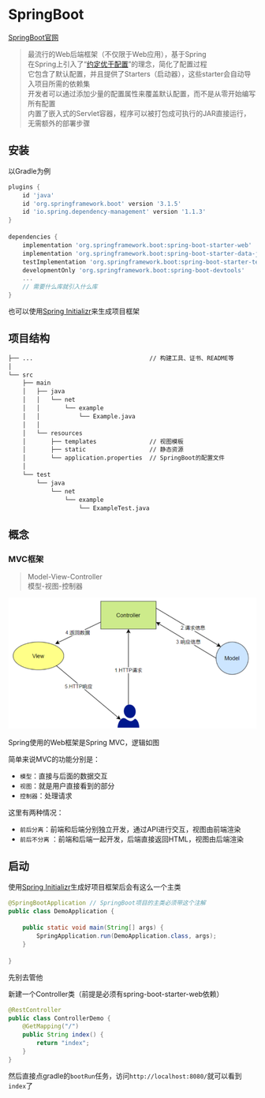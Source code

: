 ---
---

# SpringBoot

[SpringBoot官网](https://spring.io)

>最流行的Web后端框架（不仅限于Web应用），基于Spring  
>在Spring上引入了“[约定优于配置](../../../其他/编程概念#约定优于配置)”的理念，简化了配置过程  
>它包含了默认配置，并且提供了Starters（启动器），这些starter会自动导入项目所需的依赖集  
>开发者可以通过添加少量的配置属性来覆盖默认配置，而不是从零开始编写所有配置  
>内置了嵌入式的Servlet容器，程序可以被打包成可执行的JAR直接运行，无需额外的部署步骤

## 安装

以Gradle为例

```groovy
plugins {
    id 'java'
    id 'org.springframework.boot' version '3.1.5'
    id 'io.spring.dependency-management' version '1.1.3'
}

dependencies {
    implementation 'org.springframework.boot:spring-boot-starter-web'
    implementation 'org.springframework.boot:spring-boot-starter-data-jpa'
    testImplementation 'org.springframework.boot:spring-boot-starter-test'
    developmentOnly 'org.springframework.boot:spring-boot-devtools'
    ...
    // 需要什么库就引入什么库
}
```

也可以使用[Spring Initializr](https://start.spring.io)来生成项目框架

## 项目结构

```txt
├── ...                                 // 构建工具、证书、README等
│  
└── src
    ├── main
    │   ├── java
    │   │   └── net
    │   │       └── example
    │   │           └── Example.java
    │   │ 
    │   └── resources
    │       ├── templates               // 视图模板
    │       ├── static                  // 静态资源
    │       └── application.properties  // SpringBoot的配置文件
    │         
    └── test
        └── java
            └── net
                └── example
                    └── ExampleTest.java
```

## 概念

### MVC框架

>Model-View-Controller  
>模型-视图-控制器

![MVC示例图](./.src/MVC示例图.png)

Spring使用的Web框架是Spring MVC，逻辑如图  

简单来说MVC的功能分别是：

+ `模型`：直接与后面的数据交互
+ `视图`：就是用户直接看到的部分
+ `控制器`：处理请求

这里有两种情况：

+ `前后分离`：前端和后端分别独立开发，通过API进行交互，视图由前端渲染
+ `前后不分离` ：前端和后端一起开发，后端直接返回HTML，视图由后端渲染

## 启动

使用[Spring Initializr](https://start.spring.io)生成好项目框架后会有这么一个主类

```java
@SpringBootApplication // SpringBoot项目的主类必须带这个注解
public class DemoApplication {

    public static void main(String[] args) {
        SpringApplication.run(DemoApplication.class, args);
    }

}
```

先别去管他

新建一个Controller类（前提是必须有spring-boot-starter-web依赖）

```java
@RestController
public class ControllerDemo {
    @GetMapping("/")
    public String index() {
        return "index";
    }
}
```

然后直接点gradle的`bootRun`任务，访问`http://localhost:8080/`就可以看到`index`了
